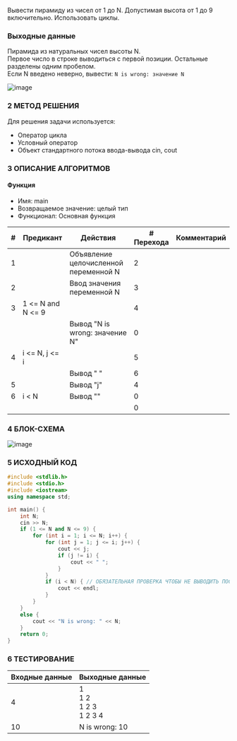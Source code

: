 Вывести пирамиду из чисел от 1 до N. Допустимая высота от 1 до 9 включительно. Использовать циклы.

### Выходные данные
Пирамида из натуральных чисел высоты N.
<br>
Первое число в строке выводиться с первой позиции. Остальные разделены одним пробелом.
<br>
Если N введено неверно, вывести: `N is wrong: значение N`

![image](https://user-images.githubusercontent.com/70198995/219741253-d1c3286c-5d5b-461a-be1d-e663c862a25f.png)

### 2 МЕТОД РЕШЕНИЯ
Для решения задачи используется:
- Оператор цикла
- Условный оператор
- Объект стандартного потока ввода-вывода cin, cout

### 3 ОПИСАНИЕ АЛГОРИТМОВ
#### Функция
- Имя: main
- Возвращаемое значение: целый тип
- Функционал: Основная функция

| # | Предикант | Действия | # Перехода | Комментарий
| --- | ----- | ------ | ---- | -- |
| 1 | | Объявление целочисленной переменной N | 2
| 2 | | Ввод значения переменной N | 3
| 3 | 1 <= N and N <= 9 | | 4
| | | Вывод "N is wrong: значение N" | 0
| 4 | i <= N, j <= i  | | 5 |
| | | Вывод " " | 6
| 5 | | Вывод "j" | 4
| 6 | i < N | Вывод "" | 0
| | | | 0

### 4 БЛОК-СХЕМА
![image](https://user-images.githubusercontent.com/70198995/219787929-e9cbadcb-20f5-4e1b-945f-79e151612b70.png)

### 5 ИСХОДНЫЙ КОД
```c++
#include <stdlib.h>
#include <stdio.h>
#include <iostream>
using namespace std;

int main() {
    int N;
    cin >> N;
    if (1 <= N and N <= 9) {
        for (int i = 1; i <= N; i++) {
            for (int j = 1; j <= i; j++) {
                cout << j;
                if (j != i) {
                    cout << " ";
                }
            }
            if (i < N) { // ОБЯЗАТЕЛЬНАЯ ПРОВЕРКА ЧТОБЫ НЕ ВЫВОДИТЬ ПОСЛЕДНЮЮ ПУСТУЮ СТРОЧКУ!
                cout << endl;
            }
        }
    }
    else {
        cout << "N is wrong: " << N;
    }
    return 0;
}
```

### 6 ТЕСТИРОВАНИЕ
| Входные данные | Выходные данные |
| --- | ----- |
| 4 | 1 <br> 1 2 <br> 1 2 3 <br> 1 2 3 4|
| 10 | N is wrong: 10 |
